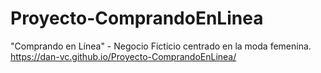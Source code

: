 # Proyecto-ComprandoEnLinea
"Comprando en Línea" - Negocio Ficticio centrado en la moda femenina.
https://dan-vc.github.io/Proyecto-ComprandoEnLinea/
